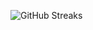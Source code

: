 ![GitHub Streaks](https://github-streaks-mqc9.onrender.com/streak/happilli/image?theme=midnight&cache_bust=1743112703&lang=ja)
